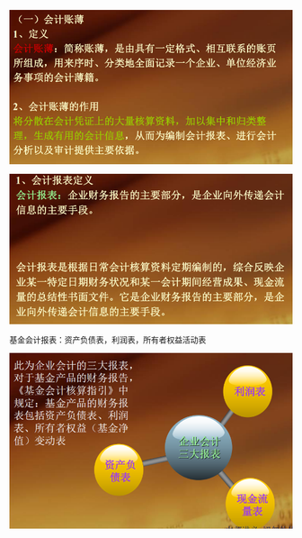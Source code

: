 

![](assets/6.会计账薄及会计报表_image_0.png)



![](assets/6.会计账薄及会计报表_image_1.png)

基金会计报表：资产负债表，利润表，所有者权益活动表

![](assets/6.会计账薄及会计报表_image_2.png)

